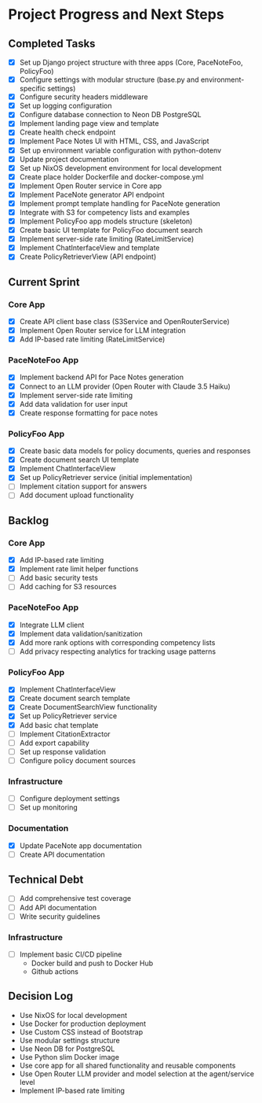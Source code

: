 # Project Progress and Next Steps

## Completed Tasks
- [x] Set up Django project structure with three apps (Core, PaceNoteFoo, PolicyFoo)
- [x] Configure settings with modular structure (base.py and environment-specific settings)
- [x] Configure security headers middleware
- [x] Set up logging configuration
- [x] Configure database connection to Neon DB PostgreSQL
- [x] Implement landing page view and template
- [x] Create health check endpoint
- [x] Implement Pace Notes UI with HTML, CSS, and JavaScript
- [x] Set up environment variable configuration with python-dotenv
- [x] Update project documentation
- [x] Set up NixOS development environment for local development
- [x] Create place holder Dockerfile and docker-compose.yml
- [x] Implement Open Router service in Core app
- [x] Implement PaceNote generator API endpoint
- [x] Implement prompt template handling for PaceNote generation
- [x] Integrate with S3 for competency lists and examples
- [x] Implement PolicyFoo app models structure (skeleton)
- [x] Create basic UI template for PolicyFoo document search
- [x] Implement server-side rate limiting (RateLimitService)
- [x] Implement ChatInterfaceView and template
- [x] Create PolicyRetrieverView (API endpoint)

## Current Sprint

### Core App
- [x] Create API client base class (S3Service and OpenRouterService)
- [x] Implement Open Router service for LLM integration
- [x] Add IP-based rate limiting (RateLimitService)

### PaceNoteFoo App
- [x] Implement backend API for Pace Notes generation
- [x] Connect to an LLM provider (Open Router with Claude 3.5 Haiku)
- [x] Implement server-side rate limiting
- [x] Add data validation for user input
- [x] Create response formatting for pace notes

### PolicyFoo App
- [x] Create basic data models for policy documents, queries and responses
- [x] Create document search UI template
- [x] Implement ChatInterfaceView
- [x] Set up PolicyRetriever service (initial implementation)
- [ ] Implement citation support for answers
- [ ] Add document upload functionality

## Backlog

### Core App
- [x] Add IP-based rate limiting
- [x] Implement rate limit helper functions
- [ ] Add basic security tests
- [ ] Add caching for S3 resources

### PaceNoteFoo App
- [x] Integrate LLM client
- [x] Implement data validation/sanitization
- [x] Add more rank options with corresponding competency lists
- [ ] Add privacy respecting analytics for tracking usage patterns

### PolicyFoo App
- [x] Implement ChatInterfaceView
- [x] Create document search template
- [x] Create DocumentSearchView functionality
- [x] Set up PolicyRetriever service
- [x] Add basic chat template
- [ ] Implement CitationExtractor
- [ ] Add export capability
- [ ] Set up response validation
- [ ] Configure policy document sources

### Infrastructure
- [ ] Configure deployment settings
- [ ] Set up monitoring

### Documentation
- [x] Update PaceNote app documentation
- [ ] Create API documentation

## Technical Debt
- [ ] Add comprehensive test coverage
- [ ] Add API documentation
- [ ] Write security guidelines

### Infrastructure
- [ ] Implement basic CI/CD pipeline
    - Docker build and push to Docker Hub
    - Github actions

## Decision Log
- Use NixOS for local development
- Use Docker for production deployment
- Use Custom CSS instead of Bootstrap
- Use modular settings structure
- Use Neon DB for PostgreSQL
- Use Python slim Docker image
- Use core app for all shared functionality and reusable components
- Use Open Router LLM provider and model selection at the agent/service level
- Implement IP-based rate limiting

